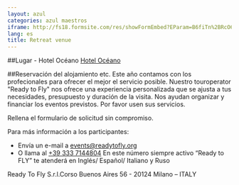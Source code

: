 ```yaml
---
layout: azul
categories: azul maestros
iframe: http://fs18.formsite.com/res/showFormEmbed?EParam=B6fiTn%2BRcO6x%2FPtlRui7eqw01a9RmQhU&286202867&EmbedId=286202867
lang: es
title: Retreat venue
---
```

##Lugar - Hotel Océano
[Hotel Océano](http://www.oceano.de/es/hotel.html)

##Reservación del alojamiento etc.
Este año contamos con los profecionales para ofrecer el mejor el servicio posible. Nuestro touroperator "Ready to Fly" nos ofrece una experiencia personalizada que se ajusta a tus necesidades, presupuesto y duración de la visita. Nos ayudan organizar y financiar los eventos previstos. Por favor usen sus servicios.

Rellena el formulario de solicitud sin compromiso.

Para más información a los participantes:

- Envía un e-mail a [events@readytofly.org](mail://events@readytofly.org)
- O llama al [+39 333 7144804](tel://+393337144804) En este número siempre activo “Ready to FLY” te atenderá en Inglés/ Español/ Italiano y Ruso       

Ready To Fly S.r.l.Corso Buenos Aires 56 - 20124 Milano – ITALY 


